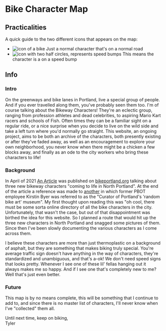 # Bike Character Map

## Practicalities

A quick guide to the two different icons that appears on the map:

* ![icon of a bike](/mdi_bike.svg)
  Just a normal character that's on a normal road
* ![icon with two half circles, represents speed bumps](/looks_black_24dp.svg)
  This means the character is a on a speed bump

## Info

### Intro

On the greenways and bike lanes in Portland, live a special group of people. And if you ever travelled along them, you've probably seen them too. I'm of course talking about the Bikeway Characters! They're an eclectic group, ranging from profession athletes and dead celebrities, to aspiring Mario Kart racers and schools of Fish. Often times they can be a familiar sight on a regular ride, or a nice surprise when you decide to live on the wild side and take a left turn where you'd normally go straight. This website, an ongoing project, aims to be both an archive of the characters, both presently existing or after they've faded away, as well as an encouragement to explore your own neighborhood, you never know when there might be a chicken a few blocks away, and finally as an ode to the city workers who bring these characters to life!

### Background

In April of 2021 [An Article](https://bikeportland.org/2021/04/23/three-new-bikeway-characters-come-to-life-in-north-portland-330336) was published on [bikeportland.org](www.bikeportland.org) talking about three new bikeway characters "coming to life in North Portland". At the end of the article a reference was made to [another](https://bikeportland.org/2021/02/26/curator-of-portlands-random-bike-art-museum-retires-from-pbot-today-327131) in which former PBOT employee Kirstin Byer was referred to as the "Curator of Portland's 'random bike art' museum". My first thought upon reading this was "oh cool, there must be some sorta online directory of all the bike characters in the city. Unfortunately, that wasn't the case, but out of that disappointment was birthed the idea for this website. So I planned a route that would hit up the three new characters in North Portland and snagged some pictures of them. Since then I've been slowly documenting the various characters as I come across them.

I believe these characters are more than just thermoplastic on a background of asphalt, but they are something that makes biking truly special. You're average traffic sign doesn't have anything in the way of characters, they're standardized and unambiguous, and that's a-ok! We don't need speed signs that looks pretty. Whenever I see one of these lil' fellas hanging out it always makes me so happy. And if I see one that's completely new to me? Well that's just even better.

### Future

This map is by no means complete, this will be something that I continue to add to, and since there is no master list of characters, I'll never know when I've "collected" them all.

Until next time, keep on biking,  
Tyler
